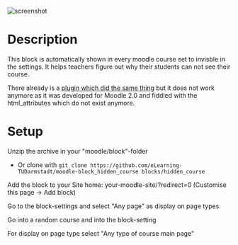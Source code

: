 ![screenshot](https://user-images.githubusercontent.com/15816473/33555151-8ee5f1b4-d8ff-11e7-844f-26375a53a853.jpg)

Description
===================
This block is automatically shown in every moodle course set to invisble in the settings. It helps teachers figure out why their students can not see their course. 

There already is a [plugin which did the same thing](https://moodle.org/plugins/block_hiddencourse) but it does not work anymore as it was developed for Moodle 2.0 and fiddled with the html_attributes which do not exist anymore.

Setup
===================
Unzip the archive in your "moodle/block"-folder
* Or clone with ```git clone https://github.com/eLearning-TUDarmstadt/moodle-block_hidden_course blocks/hidden_course```

Add the block to your Site home: your-moodle-site/?redirect=0 (Customise this page -> Add block)

Go to the block-settings and select "Any page" as display on page types

Go into a random course and into the block-setting

For display on page type select "Any type of course main page"
